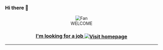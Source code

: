 ### Hi there 👋
<div align="center">
<img src="[https://github.com/fnky/fnky/raw/fnky/img/fan-1.gif](https://tenor.com/pt-BR/view/switch_dayz-dayz-snoopy-dog-snoopy-gif-23635262)" alt="Fan" align="center">
</div>

<div align="center">
WELCOME
</div>

<h3 align="center">
<a href="">I'm looking for a job
<img src="[https://github.com/fnky/fnky/raw/fnky/img/website.gif](https://tenor.com/pt-BR/view/migalhas-pica-pau-migalhas-sad-asking-gif-17619277)" alt="Visit homepage" align="center">
</a>
</h3>

<hr>


<!--
**cimichel/cimichel** is a ✨ _special_ ✨ repository because its `README.md` (this file) appears on your GitHub profile.

Here are some ideas to get you started:

- 🔭 I’m currently working on ...
- 🌱 I’m currently learning ...
- 👯 I’m looking to collaborate on ...
- 🤔 I’m looking for help with ...
- 💬 Ask me about ...
- 📫 How to reach me: ...
- 😄 Pronouns: ...
- ⚡ Fun fact: ...
-->

